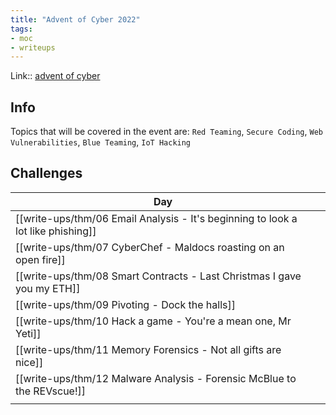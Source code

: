 ```yaml
---
title: "Advent of Cyber 2022"
tags:
- moc
- writeups
---
```


Link:: [advent of cyber](https://tryhackme.com/room/adventofcyber4)

## Info
Topics that will be covered in the event are: `Red Teaming`, `Secure Coding`, `Web Vulnerabilities`, `Blue Teaming`, `IoT Hacking`

## Challenges

| Day                                                                              |     |
| -------------------------------------------------------------------------------- | --- |
| [[write-ups/thm/06 Email Analysis - It's beginning to look a lot like phishing]] |     |
| [[write-ups/thm/07 CyberChef - Maldocs roasting on an open fire]]                |     |
| [[write-ups/thm/08 Smart Contracts - Last Christmas I gave you my ETH]]          |     |
| [[write-ups/thm/09 Pivoting - Dock the halls]]                                   |     |
| [[write-ups/thm/10 Hack a game - You're a mean one, Mr Yeti]]                    |     |
| [[write-ups/thm/11 Memory Forensics - Not all gifts are nice]]                   |     |
| [[write-ups/thm/12 Malware Analysis - Forensic McBlue to the REVscue!]]          |     |
|                                                                                  |     |
